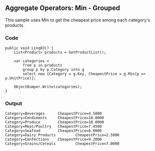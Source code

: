 ## Aggregate Operators: Min - Grouped ##

This sample uses Min to get the cheapest price among each category's products.

### Code ###

```
public void Linq83() {
    List<Product> products = GetProductList();

    var categories =
        from p in products
        group p by p.Category into g
        select new {Category = g.Key, CheapestPrice = g.Min(p => p.UnitPrice)};

    ObjectDumper.Write(categories);
}

```

### Output ###

```
Category=Beverages      CheapestPrice=4.5000
Category=Condiments     CheapestPrice=10.0000
Category=Produce        CheapestPrice=10.0000
Category=Meat/Poultry   CheapestPrice=7.4500
Category=Seafood        CheapestPrice=6.0000
Category=Dairy Products         CheapestPrice=2.5000
Category=Confections    CheapestPrice=9.2000
Category=Grains/Cereals         CheapestPrice=7.0000
```
